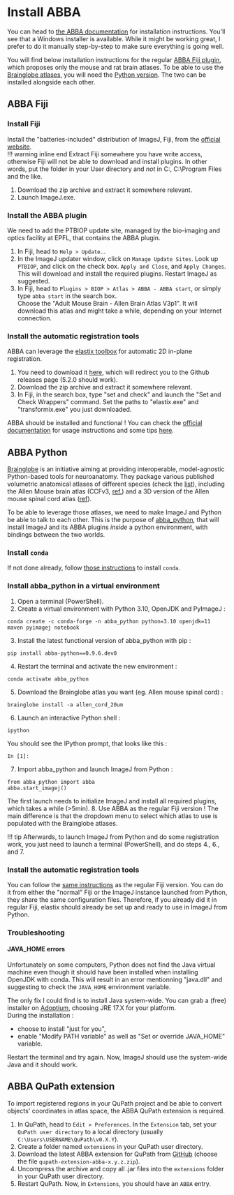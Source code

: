 # Install ABBA
You can head to [the ABBA documentation](https://abba-documentation.readthedocs.io/en/latest/installation/installation.html#) for installation instructions. You'll see that a Windows installer is available. While it might be working great, I prefer to do it manually step-by-step to make sure everything is going well.

You will find below installation instructions for the regular [ABBA Fiji plugin](#abba-fiji), which proposes only the mouse and rat brain atlases. To be able to use the [Brainglobe atlases](https://brainglobe.info/documentation/brainglobe-atlasapi/usage/atlas-details.html#available-atlases), you will need the [Python version](#abba-python). The two can be installed alongside each other.

## ABBA Fiji
### Install Fiji
Install the "batteries-included" distribution of ImageJ, Fiji, from the [official website](https://fiji.sc/).  
!!! warning inline end
    Extract Fiji somewhere you have write access, otherwise Fiji will not be able to download and install plugins. In other words, put the folder in your User directory and *not* in C:\, C:\Program Files and the like.

1. Download the zip archive and extract it somewhere relevant.
2. Launch ImageJ.exe.

### Install the ABBA plugin
We need to add the PTBIOP update site, managed by the bio-imaging and optics facility at EPFL, that contains the ABBA plugin.

1. In Fiji, head to `Help > Update`...  
2. In the ImageJ updater window, click on `Manage Update Sites`. Look up `PTBIOP`, and click on the check box. `Apply and Close`, and `Apply Changes`.
This will download and install the required plugins. Restart ImageJ as suggested.  
3. In Fiji, head to `Plugins > BIOP > Atlas > ABBA - ABBA start`, or simply type `abba start` in the search box.  
Choose the "Adult Mouse Brain - Allen Brain Atlas V3p1". It will download this atlas and might take a while, depending on your Internet connection.

### Install the automatic registration tools
ABBA can leverage the [elastix toolbox](https://elastix.dev/) for automatic 2D in-plane registration. 

1. You need to download it [here](https://elastix.dev/download.php), which will redirect you to the Github releases page (5.2.0 should work).  
2. Download the zip archive and extract it somewhere relevant.  
3. In Fiji, in the search box, type "set and check" and launch the "Set and Check Wrappers" command. Set the paths to "elastix.exe" and "transformix.exe" you just downloaded.

ABBA should be installed and functional ! You can check the [official documentation](https://abba-documentation.readthedocs.io/en/latest/index.html) for usage instructions and some tips [here](tips-abba.md).

## ABBA Python
[Brainglobe](https://brainglobe.info/) is an initiative aiming at providing interoperable, model-agnostic Python-based tools for neuroanatomy. They package various published volumetric anatomical atlases of different species (check the [list](https://brainglobe.info/documentation/brainglobe-atlasapi/usage/atlas-details.html#available-atlases)), including the Allen Mouse brain atlas (CCFv3, [ref.](https://doi.org/10.1016/j.cell.2020.04.007)) and a 3D version of the Allen mouse spinal cord atlas ([ref](https://doi.org/10.1016/j.crmeth.2021.100074)).

To be able to leverage those atlases, we need to make ImageJ and Python be able to talk to each other. This is the purpose of [abba_python](https://github.com/BIOP/abba_python), that will install ImageJ and its ABBA plugins *inside* a python environment, with bindings between the two worlds.

### Install `conda`
If not done already, follow [those instructions](main-getting-started.md#python-virtual-environment-manager-conda) to install `conda`.

### Install abba_python in a virtual environment
1. Open a terminal (PowerShell).
2. Create a virtual environment with Python 3.10, OpenJDK and PyImageJ :
```
conda create -c conda-forge -n abba_python python=3.10 openjdk=11 maven pyimagej notebook
```
3. Install the latest functional version of abba_python with pip :
```
pip install abba-python==0.9.6.dev0
```
4. Restart the terminal and activate the new environment :
```
conda activate abba_python
```
5. Download the Brainglobe atlas you want (eg. Allen mouse spinal cord) :
```
brainglobe install -a allen_cord_20um
```
6. Launch an interactive Python shell :
```
ipython
```
You should see the IPython prompt, that looks like this :
```
In [1]:
```
7. Import abba_python and launch ImageJ from Python :
```
from abba_python import abba
abba.start_imagej()
```
The first launch needs to initialize ImageJ and install all required plugins, which takes a while (>5min).
8. Use ABBA as the regular Fiji version ! The main difference is that the dropdown menu to select which atlas to use is populated with the Brainglobe atlases.

!!! tip
    Afterwards, to launch ImageJ from Python and do some registration work, you just need to launch a terminal (PowerShell), and do steps 4., 6., and 7.

### Install the automatic registration tools
You can follow the [same instructions](#install-the-automatic-registration-tools) as the regular Fiji version. You can do it from either the "normal" Fiji or the ImageJ instance launched from Python, they share the same configuration files. Therefore, if you already did it in regular Fiji, elastix should already be set up and ready to use in ImageJ from Python.

### Troubleshooting
#### JAVA_HOME errors
Unfortunately on some computers, Python does not find the Java virtual machine even though it should have been installed when installing OpenJDK with conda. This will result in an error mentionning "java.dll" and suggesting to check the `JAVA_HOME` environment variable.

The only fix I could find is to install Java system-wide. You can grab a (free) installer on [Adoptium](https://adoptium.net/en-GB/temurin/releases/?version=17), choosing JRE 17.X for your platform.  
During the installation :

+ choose to install "just for you",
+ enable "Modify PATH variable" as well as "Set or override JAVA_HOME" variable.

Restart the terminal and try again. Now, ImageJ should use the system-wide Java and it should work.

## ABBA QuPath extension
To import registered regions in your QuPath project and be able to convert objects' coordinates in atlas space, the ABBA QuPath extension is required.

1. In QuPath, head to `Edit > Preferences`. In the `Extension` tab, set your `QuPath user directory` to a local directory (usually `C:\Users\USERNAME\QuPath\v0.X.Y`).
2. Create a folder named `extensions` in your QuPath user directory.
2. Download the latest ABBA extension for QuPath from [GitHub](https://github.com/BIOP/qupath-extension-abba/releases) (choose the file `qupath-extension-abba-x.y.z.zip`).
3. Uncompress the archive and copy all .jar files into the `extensions` folder in your QuPath user directory.
4. Restart QuPath. Now, in `Extensions`, you should have an `ABBA` entry.